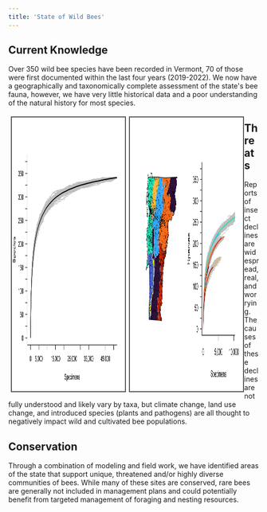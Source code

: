 ```yaml
---
title: 'State of Wild Bees'
---
```


## Current Knowledge

Over 350 wild bee species have been recorded in Vermont, 70 of those were first documented within the last four years (2019-2022).  We now have a geographically and taxonomically complete assessment of the state's bee fauna, however, we have very little historical data and a poor understanding of the natural history for most species. 

<div class="row">
 <div class="column" style="float: left; width: 45%; padding: 5px">
<img src="../images/Bee_Rarefraction_Statewide.png" style="height: 550px; width: 550px; border: 2px solid #555">
 </div>
<div class="column" style="float: left; width: 45%; padding: 5px">
<img src="../images/Biophysical_regions_SpeciesAccum_bees.png" style="height: 550px; width: 700px; border: 2px solid #555">
 </div>
</div>

## Threats    

Reports of insect declines are widespread, real, and worrying. The causes of these declines are not fully understood and likely vary by taxa, but climate change, land use change, and introduced species (plants and pathogens) are all thought to negatively impact wild and cultivated bee populations. 

##  Conservation   

Through a combination of modeling and field work, we have identified areas of the state that support unique, threatened and/or highly diverse communities of bees. While many of these sites are conserved, rare bees are generally not included in management plans and could potentially benefit from targeted management of foraging and nesting resources. 
